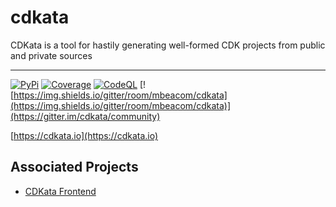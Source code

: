 # cdkata

CDKata is a tool for hastily generating well-formed CDK projects from public and private sources

---

[![PyPi](https://img.shields.io/pypi/v/cdkata.svg)](https://pypi.org/project/cdkata/) [![Coverage](https://img.shields.io/codecov/c/github/mbeacom/cdkata)](https://app.codecov.io/gh/mbeacom/cdkata/) [![CodeQL](https://github.com/mbeacom/cdkata/actions/workflows/codeql-analysis.yml/badge.svg)](https://github.com/mbeacom/cdkata/actions/workflows/codeql-analysis.yml) [![https://img.shields.io/gitter/room/mbeacom/cdkata](https://img.shields.io/gitter/room/mbeacom/cdkata)](https://gitter.im/cdkata/community)

[https://cdkata.io](https://cdkata.io)


## Associated Projects

- [CDKata Frontend](https://github.com/mbeacom/cdkata-frontend)

